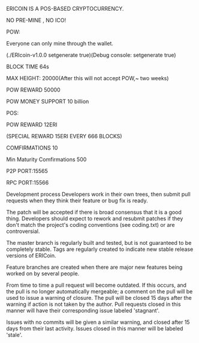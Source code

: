 ERICOIN IS A POS-BASED CRYPTOCURRENCY.

NO PRE-MINE , NO ICO!

POW:

Everyone can only mine through the wallet.

(./ERIcoin-v1.0.0 setgenerate true)(Debug console: setgenerate true)

BLOCK TIME  64s

MAX HEIGHT: 20000(After this will not accept POW,~ two weeks)

POW REWARD 50000

POW MONEY SUPPORT 10 billion

POS:

POW REWARD   12ERI

(SPECIAL REWARD 15ERI EVERY 666 BLOCKS)

COMFIRMATIONS 10

Min Maturity Comfirmations 500

P2P PORT:15565

RPC PORT:15566

Development process
Developers work in their own trees, then submit pull requests when they think their feature or bug fix is ready.

The patch will be accepted if there is broad consensus that it is a good thing. Developers should expect to rework and resubmit patches if they don't match the project's coding conventions (see coding.txt) or are controversial.

The master branch is regularly built and tested, but is not guaranteed to be completely stable. Tags are regularly created to indicate new stable release versions of ERICoin.

Feature branches are created when there are major new features being worked on by several people.

From time to time a pull request will become outdated. If this occurs, and the pull is no longer automatically mergeable; a comment on the pull will be used to issue a warning of closure. The pull will be closed 15 days after the warning if action is not taken by the author. Pull requests closed in this manner will have their corresponding issue labeled 'stagnant'.

Issues with no commits will be given a similar warning, and closed after 15 days from their last activity. Issues closed in this manner will be labeled 'stale'.
